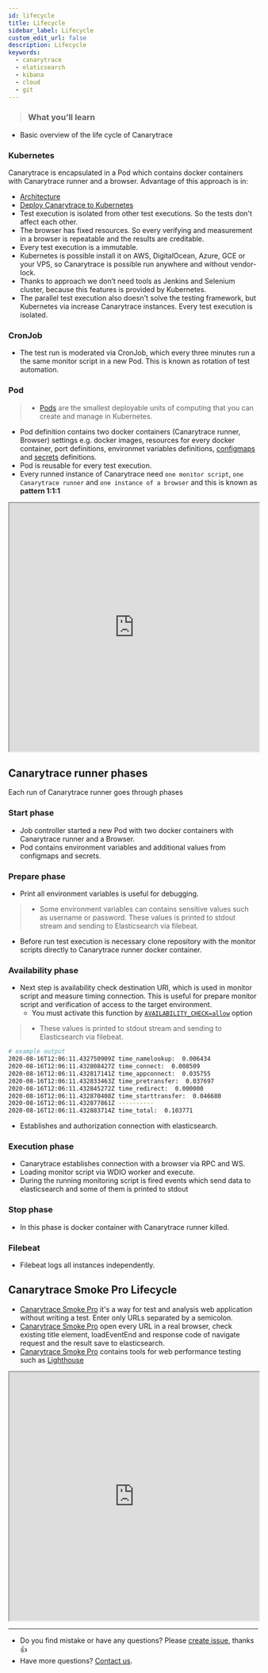 ```yaml
---
id: lifecycle
title: Lifecycle
sidebar_label: Lifecycle
custom_edit_url: false
description: Lifecycle
keywords:
  - canarytrace
  - elaticsearch
  - kibana
  - cloud
  - git
---
```


> ### What you’ll learn
- Basic overview of the life cycle of Canarytrace

### Kubernetes
Canarytrace is encapsulated in a Pod which contains docker containers with Canarytrace runner and a browser. Advantage of this approach is in:

- [Architecture](/docs/guides/architecture) 
- [Deploy Canarytrace to Kubernetes](/docs/guides/kubernetes)
- Test execution is isolated from other test executions. So the tests don't affect each other.
- The browser has fixed resources. So every verifying and measurement in a browser is repeatable and the results are creditable.
- Every test execution is a immutable.
- Kubernetes is possible install it on AWS, DigitalOcean, Azure, GCE or your VPS, so Canarytrace is possible run anywhere and without vendor-lock.
- Thanks to approach we don’t need tools as Jenkins and Selenium cluster, because this features is provided by Kubernetes. 
- The parallel test execution also doesn't solve the testing framework, but Kubernetes via increase Canarytrace instances. Every test execution is isolated.

### CronJob

- The test run is moderated via CronJob, which every three minutes run a the same monitor script in a new Pod. This is known as rotation of test automation.

### Pod

> - [Pods](https://kubernetes.io/docs/concepts/workloads/pods/) are the smallest deployable units of computing that you can create and manage in Kubernetes.

- Pod definition contains two docker containers (Canarytrace runner, Browser) settings e.g. docker images, resources for every docker container, port definitions, environmet variables definitions, [configmaps](https://kubernetes.io/docs/tasks/configure-pod-container/configure-pod-configmap/) and [secrets](https://kubernetes.io/docs/concepts/configuration/secret/) definitions. 
- Pod  is reusable for every test execution.
- Every runned instance of Canarytrace need `one monitor script`, `one Canarytrace runner` and `one instance of a browser` and this is known as **pattern 1:1:1**

<iframe src="https://viewer.diagrams.net/?highlight=0000ff&layers=0&nav=1&title=Lifecycle%20of%20Canarytrace%20Runner%20in%20a%20Docker%20container#Uhttps%3A%2F%2Fdrive.google.com%2Fuc%3Fid%3D1QSFSGysLL-5sYUZwUdZPaxNAwO5bS8ot%26export%3Ddownload" width="100%" height="500" className="diagramIframe"></iframe>

## Canarytrace runner phases

Each run of Canarytrace runner goes through phases

### Start phase
- Job controller started a new Pod with two docker containers with Canarytrace runner and a Browser. 
- Pod contains environment variables and additional values from configmaps and secrets.

### Prepare phase
- Print all environment variables is useful for debugging. 

> - Some environment variables can contains sensitive values such as username or password. These values is printed to stdout stream and sending to Elasticsearch via filebeat.

- Before run test execution is necessary clone repository with the monitor scripts directly to Canarytrace runner docker container.

### Availability phase

- Next step is availability check destination URI, which is used in monitor script and measure timing connection. This is useful for prepare monitor script and verification of access to the target environment.
  - You must activate this function by [`AVAILABILITY_CHECK=allow`](/docs/guides/cli) option

> - These values is printed to stdout stream and sending to Elasticsearch via filebeat.

```bash
# example output
2020-08-16T12:06:11.432750909Z time_namelookup:  0.006434
2020-08-16T12:06:11.432808427Z time_connect:  0.008509
2020-08-16T12:06:11.432817141Z time_appconnect:  0.035755
2020-08-16T12:06:11.432833463Z time_pretransfer:  0.037697
2020-08-16T12:06:11.432845272Z time_redirect:  0.000000
2020-08-16T12:06:11.432870408Z time_starttransfer:  0.046680
2020-08-16T12:06:11.432877861Z ----------
2020-08-16T12:06:11.432883714Z time_total:  0.103771
```

- Establishes and authorization connection with elasticsearch.

### Execution phase
- Canarytrace establishes connection with a browser via RPC and WS.
- Loading monitor script via WDIO worker and execute.
- During the running monitoring script is fired events which send data to elasticsearch and some of them is printed to stdout

### Stop phase
- In this phase is docker container with Canarytrace runner killed.

### Filebeat
- Filebeat logs all instances independently.


## Canarytrace Smoke Pro Lifecycle

- [Canarytrace Smoke Pro](/docs/why/edition#canarytrace-smoke-pro) it's a way for test and analysis web application without writing a test. Enter only URLs separated by a semicolon.
- [Canarytrace Smoke Pro](/docs/why/edition#canarytrace-smoke-pro) open every URL in a real browser,  check existing title element, loadEventEnd and response code of navigate request and the result save to elasticsearch.
- [Canarytrace Smoke Pro](/docs/why/edition#canarytrace-smoke-pro) contains tools for web performance testing such as [Lighthouse](/docs/features/lighthouse)

<iframe src="https://viewer.diagrams.net/?highlight=0000ff&edit=_blank&layers=1&nav=1&title=Canarytrace%20Smoke%20PRO%20phase%20for%20every%20URL#Uhttps%3A%2F%2Fdrive.google.com%2Fuc%3Fid%3D1xLb2_oV1wqF8j2J6mhAeAdEVfKImFk5p%26export%3Ddownload" width="100%" height="500" className="diagramIframe"></iframe>

---

- Do you find mistake or have any questions? Please [create issue](https://github.com/canarytrace/documentation/issues/new/choose), thanks 👍
- Have more questions? [Contact us](/docs/support/contactus).